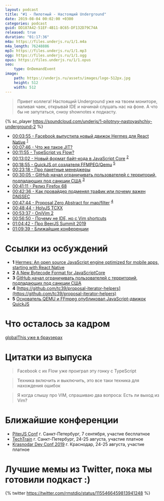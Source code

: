 ```yaml
---
layout: podcast
title: "#1 - Пилотный - Настоящий Underground"
date: 2019-08-04 00:02:00 +0300
categories: podcast
guid: DD187A42-51EF-4B11-8C65-DF132D79C74A
released: true
duration: "01:17:36"
m4a: https://files.underjs.ru/1/1.m4a
m4a_length: 76248886
mp3: https://files.underjs.ru/1/1.mp3
ogg: https://files.underjs.ru/1/1.ogg
opus: https://files.underjs.ru/1/1.opus
seo:
    type: OnDemandEvent
image:
    path: https://underjs.ru/assets/images/logo-512px.jpg
    height: 512
    width: 512
---
```


> Привет коллега! Настоящий Underground уже на твоем мониторе, наливая чаек, открывай IDE и начинай слушать нас на фоне. А что бы не запутаться, снизу shownotes к подкасту.

{% sc_player https://soundcloud.com/underjs/1-pilotnyy-nastoyashchiy-underground-2 %}

- [00:03:55 - Facebook выпустила новый движок Hermes для React Native](#) <sup>[1](#note1)</sup>
- [00:07:46 - Что же такое JIT?](#)
- [00:11:55 - TypeScript vs Flow?](#)
- [00:13:02 - Новый формат байт-кода в JavaScript Core](#) <sup>[2](#note2)</sup>
- [00:18:55 - QuickJS от создателя FFMPEG/Qemu](#) <sup>[5](#note5)</sup>
- [00:23:18 - Про пакетные менеджеры](#)
- [00:30:05 - GitHub начал ограничивать пользователей с территорий, подпадающих под санкции США](#) <sup>[3](#note4)</sup>
- [00:41:11 - Релиз Firefox 68](#)
- [00:42:36 - Как провайдер подменял трафик или почему важен DNSSEC](#)
- [00:47:44 - Proposal Zero Abstract for map/filter](#) <sup>[4](#note4)</sup>
- [00:48:44 - HolyJS TCXX](#)
- [00:53:37 - OniVim 2](#)
- [00:56:50 - Почему не IDE, но с Vim shortcuts](#)
- [01:04:42 - Про BeerJS Summit 2019](#)
- [01:09:39 - Ближайшие конференции](#)

# Ссылки из осбуждений

- <b id="note1">1</b> [Hermes: An open source JavaScript engine optimized for mobile apps, starting with React Native](https://code.fb.com/android/hermes/)
- <b id="note2">2</b> [A New Bytecode Format for JavaScriptCore](https://webkit.org/blog/9329/a-new-bytecode-format-for-javascriptcore/)
- <b id="note3">3</b> [GitHub начал ограничивать пользователей с территорий, подпадающих под санкции США](https://www.opennet.ru/opennews/art.shtml?num=51180)
- <b id="note4">4</b> [https://github.com/tc39/proposal-iterator-helpers](https://github.com/tc39/proposal-iterator-helpers)
- <b id="note5">5</b> [Основатель QEMU и FFmpeg опубликовал JavaScript-движок QuickJS](https://www.opennet.ru/opennews/art.shtml?num=51079)

# Что осталось за кадром

[globalThis уже в браузерах](https://v8.dev/features/globalthis)

# Цитатки из выпуска

> Facebook с их Flow уже проиграл эту гонку с TypeScript

> Техника включить и выключить, это все таки техника для нахождения ошибок

> Я когда слышу про VIM, спрашиваю два вопроса: Есть ли выход из Vim?

# Ближайшие конференции

- [PiterJS Conf](https://piterjs.org/) г. Санкт-Петербург, 7 сентября, участие бесплатное
- [TechTrain](https://techtrain.ru/) г. Санкт-Петербург, 24-25 августа, участие платное
- [Krasnodar Dev Conf 2019](https://krd.dev/events/14) г. Краснодар, 24-25 августа, участие платное

# Лучшие мемы из Twitter, пока мы готовили подкаст :)

{% twitter https://twitter.com/rmstdio/status/1155466459813941248 %}
